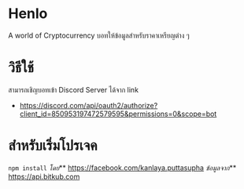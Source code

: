 # Henlo
A world of Cryptocurrency
บอทให้ข้อมูลสำหรับราคาเหรียญต่าง ๆ


# วิธีใช้
สามารถเชิญบอทเข้า Discord Server ได้จาก link
- https://discord.com/api/oauth2/authorize?client_id=850953197472579595&permissions=0&scope=bot


# สำหรับเริ่มโปรเจค
` npm install `
_โดย_** https://facebook.com/kanlaya.puttasupha
_ข้อมูลจาก_** https://api.bitkub.com


